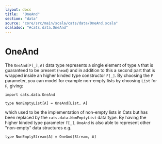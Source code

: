 ```yaml
---
layout: docs
title:  "OneAnd"
section: "data"
source: "core/src/main/scala/cats/data/OneAnd.scala"
scaladoc: "#cats.data.OneAnd"
---
```

# OneAnd

The `OneAnd[F[_],A]` data type represents a single element of type `A`
that is guaranteed to be present (`head`) and in addition to this a
second part that is wrapped inside an higher kinded type constructor
`F[_]`.  By choosing the `F` parameter, you can model for example
non-empty lists by choosing `List` for `F`, giving:

```tut:silent
import cats.data.OneAnd

type NonEmptyList[A] = OneAnd[List, A]
```

which used to be the implementation of non-empty lists in Cats but has
been replaced by the `cats.data.NonEmptyList` data type. By
having the higher kinded type parameter `F[_]`, `OneAnd` is also able
to represent other "non-empty" data structures e.g.

```tut:silent
type NonEmptyStream[A] = OneAnd[Stream, A]
```